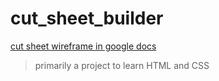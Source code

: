 # cut_sheet_builder

[cut sheet wireframe in google docs](https://docs.google.com/document/d/1aEIDsRgMwVWIGqhUtR8k1CSCo0rtIxfEL2WD3YFtCS0/edit)

> primarily a project to learn HTML and CSS
> 

